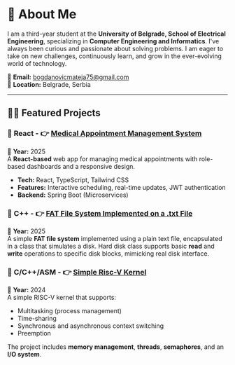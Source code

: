 # 📜 About Me

I am a third-year student at the **University of Belgrade, School of Electrical Engineering**, specializing in **Computer Engineering and Informatics**. I've always been curious and passionate about solving problems. I am eager to take on new challenges, continuously learn, and grow in the ever-evolving world of technology.

📧 **Email:** bogdanovicmateja75@gmail.com  
📍 **Location:** Belgrade, Serbia

---

## 🧑‍💻 Featured Projects
### 📂 **React - 👉 <a href="https://github.com/matejabogdanovic/Spring-Boot-React-Health-Management-System">Medical Appointment Management System</a>**
📅 **Year:** 2025\
A **React-based** web app for managing medical appointments with role-based dashboards and a responsive design.

- **Tech:** React, TypeScript, Tailwind CSS
- **Features:** Interactive scheduling, real-time updates, JWT authentication
- **Backend:** Spring Boot (Microservices)

### 📂 **C++ - 👉 <a href="https://github.com/matejabogdanovic/FAT-File-System-Simulation">FAT File System Implemented on a .txt File</a>**

📅 **Year:** 2025\
A simple **FAT file system** implemented using a plain text file, encapsulated in a class that simulates a disk. Hard disk class supports basic **read** and **write** operations to specific disk blocks, mimicking real disk interface.

### 🔧 **C/C++/ASM - 👉 <a href="https://github.com/matejabogdanovic/University/tree/main/Year2/Semester4/OS1/riscv-simple-kernel">Simple Risc-V Kernel</a>**

📅 **Year:** 2024  
A simple RISC-V kernel that supports:

- Multitasking (process management)
- Time-sharing
- Synchronous and asynchronous context switching
- Preemption

The project includes **memory management**, **threads**, **semaphores**, and an **I/O system**.
